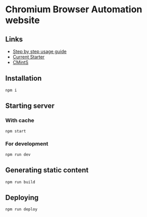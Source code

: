 # Chromium Browser Automation website

## Links

- [Step by step usage guide](https://cmints.io/quick-start)
- [Current Starter](https://single.cmints.io/)
- [CMintS](https://cmints.io)

## Installation

```
npm i
```

## Starting server

### With cache

```
npm start
```

### For development

```
npm run dev
```

## Generating static content

```
npm run build
```

## Deploying

```
npm run deploy
```
